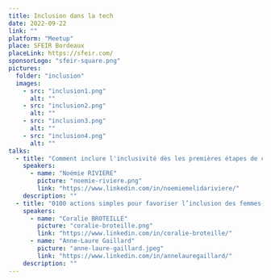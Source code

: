 ```yaml
---
title: Inclusion dans la tech
date: 2022-09-22
link: ""
platform: "Meetup"
place: SFEIR Bordeaux
placeLink: https://sfeir.com/
sponsorLogo: "sfeir-square.png"
pictures:
  folder: "inclusion"
  images:
    - src: "inclusion1.png"
      alt: ""
    - src: "inclusion2.png"
      alt: ""
    - src: "inclusion3.png"
      alt: ""
    - src: "inclusion4.png"
      alt: ""
talks:
  - title: "Comment inclure l'inclusivité dès les premières étapes de conception d'un produit ou d'un service digital ?"
    speakers:
      - name: "Noémie RIVIERE"
        picture: "noemie-riviere.png"
        link: "https://www.linkedin.com/in/noemiemelidariviere/"
    description: ""
  - title: "0100 actions simples pour favoriser l’inclusion des femmes dans la tech"
    speakers:
      - name: "Coralie BROTEILLE"
        picture: "coralie-broteille.png"
        link: "https://www.linkedin.com/in/coralie-broteille/"
      - name: "Anne-Laure Gaillard"
        picture: "anne-laure-gaillard.jpeg"
        link: "https://www.linkedin.com/in/annelauregaillard/"
    description: ""
---
```

